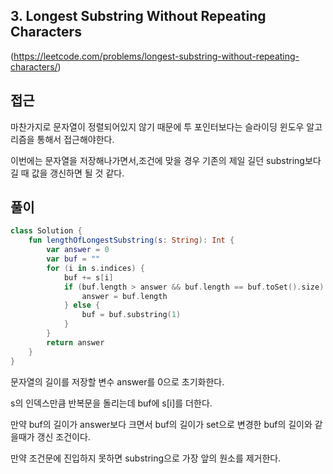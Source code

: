 ## 3. Longest Substring Without Repeating Characters

(https://leetcode.com/problems/longest-substring-without-repeating-characters/)

## 접근

마찬가지로 문자열이 정렬되어있지 않기 때문에 투 포인터보다는 슬라이딩 윈도우 알고리즘을 통해서 접근해야한다.

이번에는 문자열을 저장해나가면서,조건에 맞을 경우 기존의 제일 길던 substring보다 길 때 값을 갱신하면 될 것 같다.

## 풀이

``````kotlin
class Solution {
    fun lengthOfLongestSubstring(s: String): Int {
        var answer = 0
        var buf = ""
        for (i in s.indices) {
            buf += s[i]
            if (buf.length > answer && buf.length == buf.toSet().size) {
                answer = buf.length
            } else {
                buf = buf.substring(1)
            }
        }
        return answer
    }
}
``````

문자열의 길이를 저장할 변수 answer를 0으로 초기화한다.

s의 인덱스만큼 반복문을 돌리는데 buf에 s[i]를 더한다.

만약 buf의 길이가 answer보다 크면서 buf의 길이가 set으로 변경한 buf의 길이와 같을때가 갱신 조건이다.

만약 조건문에 진입하지 못하면 substring으로 가장 앞의 원소를 제거한다.

